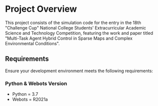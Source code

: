 # Project Overview

This project consists of the simulation code for the entry in the 18th "Challenge Cup" National College Students' Extracurricular Academic Science and Technology Competition, featuring the work and paper titled "Multi-Task Agent Hybrid Control in Sparse Maps and Complex Environmental Conditions".

## Requirements

Ensure your development environment meets the following requirements:

### Python & Webots Version

- Python = 3.7
- Webots = R2021a
